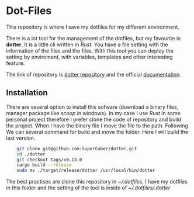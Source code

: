 # Dot-Files

This repository is where I save my dotfiles for my different environment.

There is a lot tool for the management of the dotfiles, but my favourite is: **dotter**, It is a little cli written in *Rust*. You have a file setting with the information of the files and the files.
With this tool you can deploy the setting by enviroment, with variables, templates and other interesting feature.

The link of repository is [dotter repository](https://github.com/SuperCuber/dotter) and the official [documentation](https://github.com/SuperCuber/dotter/wiki).

## Installation

There are several option to install this sofware (download a binary files, manager package like *scoop* in windows). In my case I use *Rust* in some personal project therefore I prefer clone the code of repository and build the project. When I have the binary file I move the file to the path.
Following We can several command for build and move the folder. Here I will build the last version.
```bash
    git clone git@github.com:SuperCuber/dotter.git
    cd ./dotter
    git checkout tags/v0.13.0
    cargo build --release
    sudo mv ./target/release/dotter /usr/local/bin/dotter
```

The best practises are clone this repository in *~/.dotfiles*, I have my dotfiles in this folder and the setting of the tool is inside of *~/.dotfiles/.dotter*
